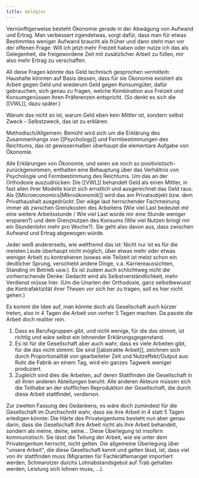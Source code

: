 ```yaml
---
title: Geldgier
---
```


Vernünftigerweise besteht Ökonomie gerade in der Abwägung von Aufwand und Ertrag. Man verbessert irgendetwas, sorgt dafür, dass man für etwas Bestimmtes weniger Aufwand braucht als früher und dann steht man vor der offenen Frage: Will ich jetzt mehr Freizeit haben oder nutze ich das als Gelegenheit, die freigewordene Zeit mit zusätzlicher Arbeit zu füllen, mir also mehr Ertrag zu verschaffen.

All diese Fragen könnte das Geld technisch gesprochen *vermitteln*: Haushalte könnten auf Basis dessen, dass für sie Ökonomie existiert als Arbeit gegen Geld und wiederum Geld gegen Konsumgüter, dafür gebrauchen, sich genau zu fragen, welche Kombination aus Freizeit und Konsumgenüssen ihren Präferenzen entspricht. (So denkt es sich die [[VWL]], dazu später.)

Warum das nicht so ist, warum Geld eben kein *Mittler* ist, sondern selbst Zweck – Selbstzweck, das ist zu erklären.

Methodisch/Allgemein: Bemüht wird sich um die Erklärung des Zusammenhangs von [[Psychology]] und Formbestimmungen des Reichtums, das ist gewissermaßen überhaupt die elementare Aufgabe von Ökonomie.

Alle Erklärungen von Ökonomie, und seien sie noch so positivistisch-zurückgenommen, enthalten eine Behauptung über das Verhältnis von Psychologie und Formbestimmung des Reichtums. Um das an der Orthodoxie auszudrücken: Die [[VWL]] behandelt Geld als einen Mittler, in fast allen ihrer Modelle kürzt sich ernstlich und ausgerechnet das Geld raus. Als [[Microeconomics|Mikroökonomik]] wird das am Privatsubjekt bzw. dem Privathaushalt ausgedrückt: Der wäge laut herrschender Fachmeinung immer ab zwischen Grenzkosten des Arbeitens (Wie viel Last bedeutet mir eine weitere Arbeitsstunde / Wie viel Last würde mir eine Stunde weniger ersparen?) und dem Grenznutzen des Konsums (Wie viel Nutzen bringt mir ein Stundenlohn mehr pro Woche?). Sie geht also davon aus, dass zwischen Aufwand und Ertrag abgewogen würde.

Jeder weiß andererseits, wie weltfremd das ist: Nicht nur ist es für die meisten Leute überhaupt nicht möglich, über etwas mehr oder etwas weniger Arbeit zu kontrahieren (sowas wie Teilzeit ist meist schon ein deutlicher Sprung, verschiebt andere Dinge, v.a. Karriereaussichten, Standing im Betrieb usw.). Es ist zudem auch schlichtweg nicht die vorherrschende Denke: Gedacht wird als Selbstverständlichkeit, mehr Verdienst müsse hier. (Um die Unarten der Orthodoxie, ganz selbstbewusst die Kontrafaktizität ihrer Thesen vor sich her zu tragen, soll es hier nicht gehen.)

Es kommt die Idee auf, man könnte doch als Gesellschaft auch kürzer treten, also in 4 Tagen die Arbeit von vorher 5 Tagen machen. Da passte die Arbeit doch realiter rein.
1. Dass es Berufsgruppen gibt, und nicht wenige, für die das stimmt, ist richtig und wäre selbst ein lohnender Erklärungsgegenstand.
2. Es ist für die Gesellschaft aber auch wahr, dass es viele Arbeiten gibt, für die das nicht stimmt: Sie sind [[abstrakte Arbeit]], zeichnen sich durch Proportionalität von gearbeiteter Zeit und Nutzeffekt/Output aus: Ruht die Fabrik an einem Tag, wird ein ganzes Tagwerk weniger produziert.
3. Zugleich sind dies die Arbeiten, auf deren Stattfinden die Gesellschaft in all ihren anderen Abteilungen beruht: Alle anderen Akteure müssen sich die Teilhabe an der stofflichen Reproduktion der Gesellschaft, die durch diese Arbeit stattfindet, *verdienen*.

Zur zweiten Fassung des Gedankens, es wäre doch zumindest für die Gesellschaft im Durchschnitt wahr, dass sie ihre Arbeit in 4 statt 5 Tagen erledigen könnte: Die Härte des Privateigentums besteht nun aber genau darin, dass die Gesellschaft ihre Arbeit nicht als ihre Arbeit behandelt, sondern als meine, deine, seine... Diese Überlegung ist insofern kommunistisch: Sie lässt die Teilung der Arbeit, wie sie unter dem Privateigentum herrscht, nicht gelten. Die allgemeine Überlegung über "unsere Arbeit", die diese Gesellschaft kennt und gelten lässt, ist, dass viel von ihr stattfinden muss (Migranten für Fachkräftemangel importiert werden, Schmarotzer durchs Lohnabstandsgebot auf Trab gehalten werden, Leistung sich lohnen muss, ...).